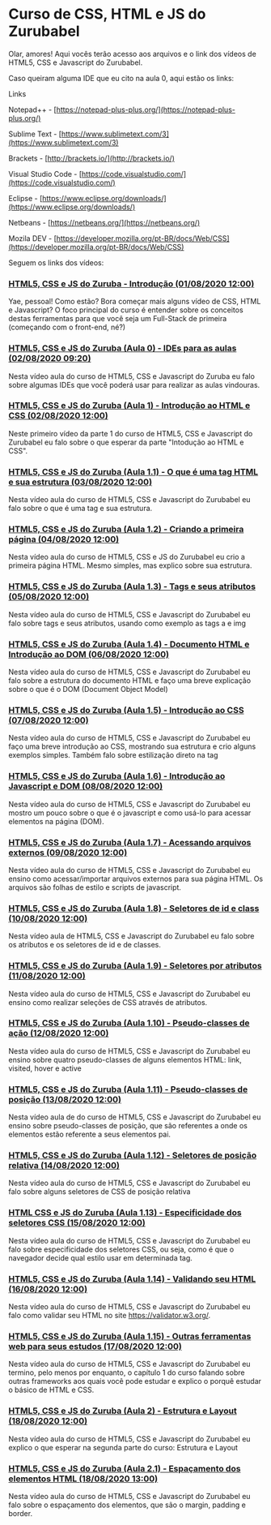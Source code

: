 # Curso de CSS, HTML e JS do Zurubabel

Olar, amores! Aqui vocês terão acesso aos arquivos e o link dos vídeos de HTML5, CSS e Javascript do Zurubabel.

Caso queiram alguma IDE que eu cito na aula 0, aqui estão os links:

Links

Notepad++ - [https://notepad-plus-plus.org/](https://notepad-plus-plus.org/)

Sublime Text - [https://www.sublimetext.com/3](https://www.sublimetext.com/3)

Brackets - [http://brackets.io/](http://brackets.io/)

Visual Studio Code - [https://code.visualstudio.com/](https://code.visualstudio.com/)

Eclipse - [https://www.eclipse.org/downloads/](https://www.eclipse.org/downloads/)

Netbeans - [https://netbeans.org/](https://netbeans.org/)

Mozila DEV - [https://developer.mozilla.org/pt-BR/docs/Web/CSS](https://developer.mozilla.org/pt-BR/docs/Web/CSS)

Seguem os links dos vídeos:

### [HTML5, CSS e JS do Zuruba - Introdução (01/08/2020 12:00)](https://youtu.be/B13UL2WxIvo)

Yae, pessoal! Como estão? Bora começar mais alguns vídeo de CSS, HTML e Javascript? O foco principal do curso é entender sobre os conceitos destas ferramentas para que você seja um Full-Stack de primeira (começando com o front-end, né?)

### [HTML5, CSS e JS do Zuruba (Aula 0) - IDEs para as aulas (02/08/2020 09:20)](https://youtu.be/ev-INl7EAko)

Nesta vídeo aula do curso de HTML5, CSS e Javascript do Zuruba eu falo sobre algumas IDEs que você poderá usar para realizar as aulas vindouras.

### [HTML5, CSS e JS do Zuruba (Aula 1) - Introdução ao HTML e CSS (02/08/2020 12:00)](https://youtu.be/g-dOBh4PgV0)

Neste primeiro vídeo da parte 1 do curso de HTML5, CSS e Javascript do Zurubabel eu falo sobre o que esperar da parte "Intodução ao HTML e CSS".

### [HTML5, CSS e JS do Zuruba (Aula 1.1) - O que é uma tag HTML e sua estrutura (03/08/2020 12:00)](https://youtu.be/hY9deSxftdQ)

Nesta vídeo aula do curso de HTML5, CSS e Javascript do Zurubabel eu falo sobre o que é uma tag e sua estrutura.

### [HTML5, CSS e JS do Zuruba (Aula 1.2) - Criando a primeira página (04/08/2020 12:00)](https://youtu.be/rIHU9a2trE0)

Nesta vídeo aula do curso de HTML5, CSS e JS do Zurubabel eu crio a primeira página HTML. Mesmo simples, mas explico sobre sua estrutura.

### [HTML5, CSS e JS do Zuruba (Aula 1.3) - Tags e seus atributos (05/08/2020 12:00)](https://youtu.be/4Rpy-Pd122M)

Nesta vídeo aula do curso de HTML5, CSS e Javascript do Zurubabel eu falo sobre tags e seus atributos, usando como exemplo as tags a e img

### [HTML5, CSS e JS do Zuruba (Aula 1.4) - Documento HTML e Introdução ao DOM (06/08/2020 12:00)](https://youtu.be/fEXtJvbzCMI)

Nesta vídeo aula do curso de HTML5, CSS e Javascript do Zurubabel eu falo sobre a estrutura do documento HTML e faço uma breve explicação sobre o que é o DOM (Document Object Model)

### [HTML5, CSS e JS do Zuruba (Aula 1.5) - Introdução ao CSS (07/08/2020 12:00)](https://youtu.be/UZVE_zU38fY)

Nesta vídeo aula do curso de HTML5, CSS e Javascript do Zurubabel eu faço uma breve introdução ao CSS, mostrando sua estrutura e crio alguns exemplos simples. Também falo sobre estilização direto na tag

### [HTML5, CSS e JS do Zuruba (Aula 1.6) - Introdução ao Javascript e DOM (08/08/2020 12:00)](https://youtu.be/3chkgpNtRBY)

Nesta vídeo aula do curso de HTML5, CSS e Javascript do Zurubabel eu mostro um pouco sobre o que é o javascript e como usá-lo para acessar elementos na página (DOM).

### [HTML5, CSS e JS do Zuruba (Aula 1.7) - Acessando arquivos externos (09/08/2020 12:00)](https://youtu.be/Va_bV1cXFYw)

Nesta vídeo aula do curso de HTML5, CSS e Javascript do Zurubabel eu ensino como acessar/importar arquivos externos para sua página HTML. Os arquivos são folhas de estilo e scripts de javascript.

### [HTML5, CSS e JS do Zuruba (Aula 1.8) - Seletores de id e class (10/08/2020 12:00)](https://youtu.be/QWL5xxQg97A)

Nesta vídeo aula de HTML5, CSS e Javascript do Zurubabel eu falo sobre os atributos e os seletores de id e de classes.

### [HTML5, CSS e JS do Zuruba (Aula 1.9) - Seletores por atributos (11/08/2020 12:00)](https://youtu.be/GW_I6QAaSLc)

Nesta vídeo aula do curso de HTML5, CSS e Javascript do Zurubabel eu ensino como realizar seleções de CSS através de atributos.

### [HTML5, CSS e JS do Zuruba (Aula 1.10) - Pseudo-classes de ação (12/08/2020 12:00)](https://youtu.be/VileOncr1tM)

Nesta vídeo aula do curso de HTML5, CSS e Javascript do Zurubabel eu ensino sobre quatro pseudo-classes de alguns elementos HTML: link, visited, hover e active 

### [HTML5, CSS e JS do Zuruba (Aula 1.11) - Pseudo-classes de posição (13/08/2020 12:00)](https://youtu.be/uV4oEJzWXaI)

Nesta vídeo aula de do curso de HTML5, CSS e Javascript do Zurubabel eu ensino sobre pseudo-classes de posição, que são referentes a onde os elementos estão referente a seus elementos pai.

### [HTML5, CSS e JS do Zuruba (Aula 1.12) - Seletores de posição relativa (14/08/2020 12:00)](https://youtu.be/4D2E4h3zVUE)

Nesta vídeo aula do curso de HTML5, CSS e Javascript do Zurubabel eu falo sobre alguns seletores de CSS de posição relativa

### [HTML CSS e JS do Zuruba (Aula 1.13) - Especificidade dos seletores CSS (15/08/2020 12:00)](https://youtu.be/m9lFkw6jr78)

Nesta vídeo aula do curso de HTML5, CSS e Javascript do Zurubabel eu falo sobre especificidade dos seletores CSS, ou seja, como é que o navegador decide qual estilo usar em determinada tag.

### [HTML5, CSS e JS do Zuruba (Aula 1.14) - Validando seu HTML (16/08/2020 12:00)](https://youtu.be/ZEgdZyWKb-Y)

Nesta vídeo aula do curso de HTML5, CSS e Javascript do Zurubabel eu falo como validar seu HTML no site https://validator.w3.org/.

### [HTML5, CSS e JS do Zuruba (Aula 1.15) - Outras ferramentas web para seus estudos (17/08/2020 12:00)](https://youtu.be/EtXQPL7AIJY)

Nesta vídeo aula do curso de HTML5, CSS e Javascript do Zurubabel eu termino, pelo menos por enquanto, o capítulo 1 do curso falando sobre outras frameworks aos quais você pode estudar e explico o porquê estudar o básico de HTML e CSS.

### [HTML5, CSS e JS do Zuruba (Aula 2) - Estrutura e Layout (18/08/2020 12:00)](https://youtu.be/yuG9h_RE1k8)

Nesta vídeo aula do curso de HTML5, CSS e Javascript do Zurubabel eu explico o que esperar na segunda parte do curso: Estrutura e Layout

### [HTML5, CSS e JS do Zuruba (Aula 2.1) - Espaçamento dos elementos HTML (18/08/2020 13:00)](https://youtu.be/mGR5MdYBZFE)

Nesta vídeo aula do curso de HTML5, CSS e Javascript do Zurubabel eu falo sobre o espaçamento dos elementos, que são o margin, padding e border.
